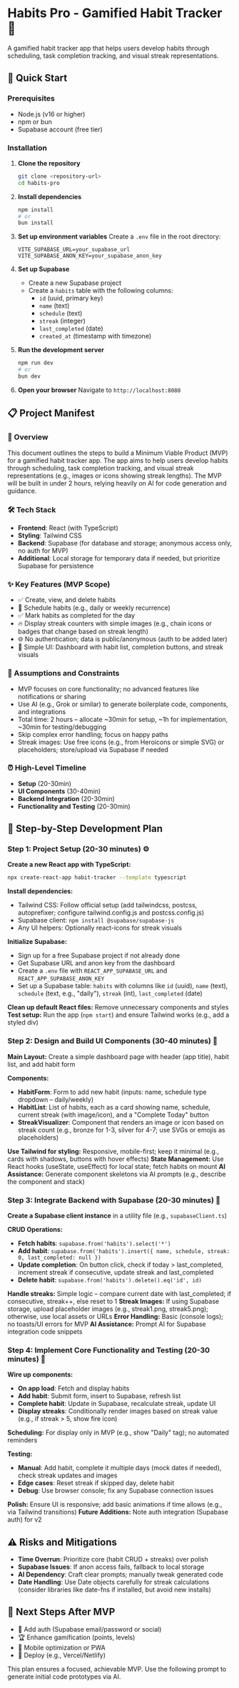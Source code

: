 # Habits Pro - Gamified Habit Tracker 🎯

A gamified habit tracker app that helps users develop habits through scheduling, task completion tracking, and visual streak representations.

## 🚀 Quick Start

### Prerequisites
- Node.js (v16 or higher)
- npm or bun
- Supabase account (free tier)

### Installation

1. **Clone the repository**
   ```bash
   git clone <repository-url>
   cd habits-pro
   ```

2. **Install dependencies**
   ```bash
   npm install
   # or
   bun install
   ```

3. **Set up environment variables**
   Create a `.env` file in the root directory:
   ```env
   VITE_SUPABASE_URL=your_supabase_url
   VITE_SUPABASE_ANON_KEY=your_supabase_anon_key
   ```

4. **Set up Supabase**
   - Create a new Supabase project
   - Create a `habits` table with the following columns:
     - `id` (uuid, primary key)
     - `name` (text)
     - `schedule` (text)
     - `streak` (integer)
     - `last_completed` (date)
     - `created_at` (timestamp with timezone)

5. **Run the development server**
   ```bash
   npm run dev
   # or
   bun dev
   ```

6. **Open your browser**
   Navigate to `http://localhost:8080`

## 📋 Project Manifest

### 🎯 Overview
This document outlines the steps to build a Minimum Viable Product (MVP) for a gamified habit tracker app. The app aims to help users develop habits through scheduling, task completion tracking, and visual streak representations (e.g., images or icons showing streak lengths). The MVP will be built in under 2 hours, relying heavily on AI for code generation and guidance.

### 🛠️ Tech Stack
- **Frontend**: React (with TypeScript)
- **Styling**: Tailwind CSS
- **Backend**: Supabase (for database and storage; anonymous access only, no auth for MVP)
- **Additional**: Local storage for temporary data if needed, but prioritize Supabase for persistence

### ✨ Key Features (MVP Scope)
- ✅ Create, view, and delete habits
- 📅 Schedule habits (e.g., daily or weekly recurrence)
- ✅ Mark habits as completed for the day
- 🔥 Display streak counters with simple images (e.g., chain icons or badges that change based on streak length)
- 🌐 No authentication; data is public/anonymous (auth to be added later)
- 📱 Simple UI: Dashboard with habit list, completion buttons, and streak visuals

### 📝 Assumptions and Constraints
- MVP focuses on core functionality; no advanced features like notifications or sharing
- Use AI (e.g., Grok or similar) to generate boilerplate code, components, and integrations
- Total time: 2 hours – allocate ~30min for setup, ~1h for implementation, ~30min for testing/debugging
- Skip complex error handling; focus on happy paths
- Streak images: Use free icons (e.g., from Heroicons or simple SVG) or placeholders; store/upload via Supabase if needed

### ⏰ High-Level Timeline
- **Setup** (20-30min)
- **UI Components** (30-40min)
- **Backend Integration** (20-30min)
- **Functionality and Testing** (20-30min)

## 🚀 Step-by-Step Development Plan

### Step 1: Project Setup (20-30 minutes) ⚙️

**Create a new React app with TypeScript:**
```bash
npx create-react-app habit-tracker --template typescript
```

**Install dependencies:**
- Tailwind CSS: Follow official setup (add tailwindcss, postcss, autoprefixer; configure tailwind.config.js and postcss.config.js)
- Supabase client: `npm install @supabase/supabase-js`
- Any UI helpers: Optionally react-icons for streak visuals

**Initialize Supabase:**
- Sign up for a free Supabase project if not already done
- Get Supabase URL and anon key from the dashboard
- Create a `.env` file with `REACT_APP_SUPABASE_URL` and `REACT_APP_SUPABASE_ANON_KEY`
- Set up a Supabase table: `habits` with columns like `id` (uuid), `name` (text), `schedule` (text, e.g., "daily"), `streak` (int), `last_completed` (date)

**Clean up default React files:** Remove unnecessary components and styles
**Test setup:** Run the app (`npm start`) and ensure Tailwind works (e.g., add a styled div)

### Step 2: Design and Build UI Components (30-40 minutes) 🎨

**Main Layout:** Create a simple dashboard page with header (app title), habit list, and add habit form

**Components:**
- **HabitForm**: Form to add new habit (inputs: name, schedule type dropdown – daily/weekly)
- **HabitList**: List of habits, each as a card showing name, schedule, current streak (with image/icon), and a "Complete Today" button
- **StreakVisualizer**: Component that renders an image or icon based on streak count (e.g., bronze for 1-3, silver for 4-7; use SVGs or emojis as placeholders)

**Use Tailwind for styling:** Responsive, mobile-first; keep it minimal (e.g., cards with shadows, buttons with hover effects)
**State Management:** Use React hooks (useState, useEffect) for local state; fetch habits on mount
**AI Assistance:** Generate component skeletons via AI prompts (e.g., describe the component and stack)

### Step 3: Integrate Backend with Supabase (20-30 minutes) 🔗

**Create a Supabase client instance** in a utility file (e.g., `supabaseClient.ts`)

**CRUD Operations:**
- **Fetch habits**: `supabase.from('habits').select('*')`
- **Add habit**: `supabase.from('habits').insert({ name, schedule, streak: 0, last_completed: null })`
- **Update completion**: On button click, check if today > last_completed, increment streak if consecutive, update streak and last_completed
- **Delete habit**: `supabase.from('habits').delete().eq('id', id)`

**Handle streaks:** Simple logic – compare current date with last_completed; if consecutive, streak++, else reset to 1
**Streak Images:** If using Supabase storage, upload placeholder images (e.g., streak1.png, streak5.png); otherwise, use local assets or URLs
**Error Handling:** Basic (console logs); no toasts/UI errors for MVP
**AI Assistance:** Prompt AI for Supabase integration code snippets

### Step 4: Implement Core Functionality and Testing (20-30 minutes) 🧪

**Wire up components:**
- **On app load**: Fetch and display habits
- **Add habit**: Submit form, insert to Supabase, refresh list
- **Complete habit**: Update in Supabase, recalculate streak, update UI
- **Display streaks**: Conditionally render images based on streak value (e.g., if streak > 5, show fire icon)

**Scheduling:** For display only in MVP (e.g., show "Daily" tag); no automated reminders

**Testing:**
- **Manual**: Add habit, complete it multiple days (mock dates if needed), check streak updates and images
- **Edge cases**: Reset streak if skipped day, delete habit
- **Debug**: Use browser console; fix any Supabase connection issues

**Polish:** Ensure UI is responsive; add basic animations if time allows (e.g., via Tailwind transitions)
**Future Additions:** Note auth integration (Supabase auth) for v2

## ⚠️ Risks and Mitigations

- **Time Overrun**: Prioritize core (habit CRUD + streaks) over polish
- **Supabase Issues**: If anon access fails, fallback to local storage
- **AI Dependency**: Craft clear prompts; manually tweak generated code
- **Date Handling**: Use Date objects carefully for streak calculations (consider libraries like date-fns if installed, but avoid new installs)

## 🔮 Next Steps After MVP

- 🔐 Add auth (Supabase email/password or social)
- 🏆 Enhance gamification (points, levels)
- 📱 Mobile optimization or PWA
- 🚀 Deploy (e.g., Vercel/Netlify)

This plan ensures a focused, achievable MVP. Use the following prompt to generate initial code prototypes via AI.